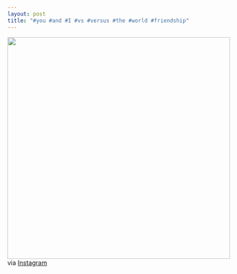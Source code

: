 ```yaml
---
layout: post
title: "#you #and #I #vs #versus #the #world #friendship"
---
```


<p><img class="img-responsive" src="http://distilleryimage3.s3.amazonaws.com/5fc30a9676fa11e2bbaa22000a1fb198_7.jpg" width="500" class="img-polaroid"/><br />
via <a href="http://instagr.am/p/VuqR-HmVgX">Instagram</a></p>
